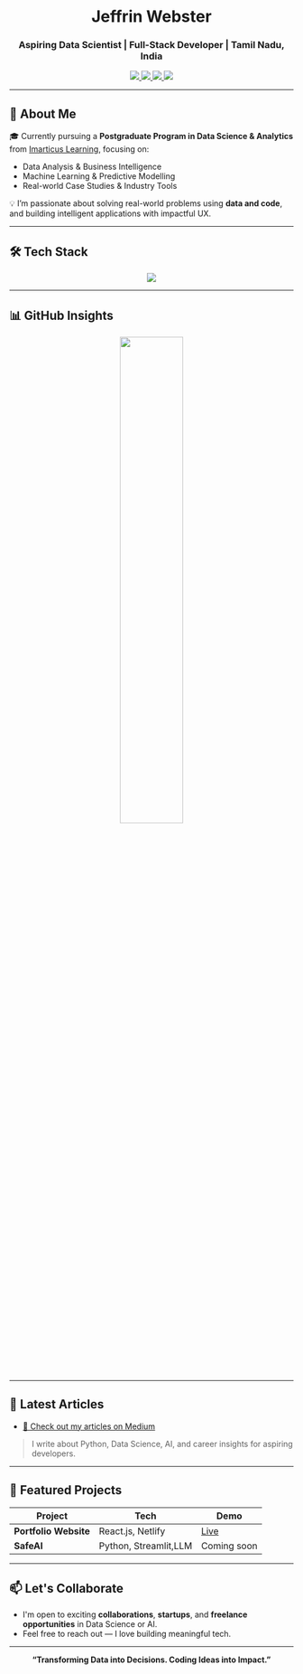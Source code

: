 <h1 align="center">Jeffrin Webster</h1>
<h3 align="center">Aspiring Data Scientist | Full-Stack Developer | Tamil Nadu, India</h3>

<p align="center">
  <a href="https://jeffrinwebster-portfolio.netlify.app" target="_blank">
    <img src="https://img.shields.io/badge/Portfolio-%2312100E.svg?style=for-the-badge&logo=netlify&logoColor=white" />
  </a>
  <a href="https://medium.com/@jeffrinwebster" target="_blank">
    <img src="https://img.shields.io/badge/Medium-%23000000.svg?style=for-the-badge&logo=medium&logoColor=white" />
  </a>
  <a href="mailto:jeffrinwebster@gmail.com">
    <img src="https://img.shields.io/badge/Gmail-D14836?style=for-the-badge&logo=gmail&logoColor=white" />
  </a>
  <a href="https://www.linkedin.com/in/jeffrinwebster" target="_blank">
    <img src="https://img.shields.io/badge/LinkedIn-%230077B5.svg?style=for-the-badge&logo=linkedin&logoColor=white" />
  </a>
</p>

---

## 🧠 About Me

🎓 Currently pursuing a **Postgraduate Program in Data Science & Analytics** from [Imarticus Learning](https://imarticus.org/home_new/), focusing on:

- Data Analysis & Business Intelligence  
- Machine Learning & Predictive Modelling  
- Real-world Case Studies & Industry Tools

💡 I’m passionate about solving real-world problems using **data and code**, and building intelligent applications with impactful UX.

---

## 🛠️ Tech Stack

<p align="center">
  <img src="https://skillicons.dev/icons?i=python,react,nodejs,express,mongodb,mysql,html,css,javascript,bootstrap,django,pandas,numpy,scikit-learn,seaborn,git,postman,figma" />
</p>

---

## 📊 GitHub Insights

<p align="center">
<!--   <img src="https://github-readme-stats.vercel.app/api?username=jeffrin-webster&show_icons=true&theme=radical" width="47%" /> -->
  <img src="https://github-readme-stats.vercel.app/api/top-langs/?username=jeffrin-webster&layout=compact&theme=radical" width="47%" />
</p>

---

## 📘 Latest Articles

- [🔗 Check out my articles on Medium](https://medium.com/@jeffrinwebster)

> I write about Python, Data Science, AI, and career insights for aspiring developers.

---

## 🚀 Featured Projects

| Project | Tech | Demo |
|--------|------|------|
| **Portfolio Website** | React.js, Netlify | [Live](https://jeffrinwebster-portfolio.netlify.app) |
| **SafeAI** |  Python, Streamlit,LLM | Coming soon |


---

## 📫 Let's Collaborate

- I'm open to exciting **collaborations**, **startups**, and **freelance opportunities** in Data Science or AI.
- Feel free to reach out — I love building meaningful tech.

---

<p align="center">
  <b>“Transforming Data into Decisions. Coding Ideas into Impact.”</b>
</p>
